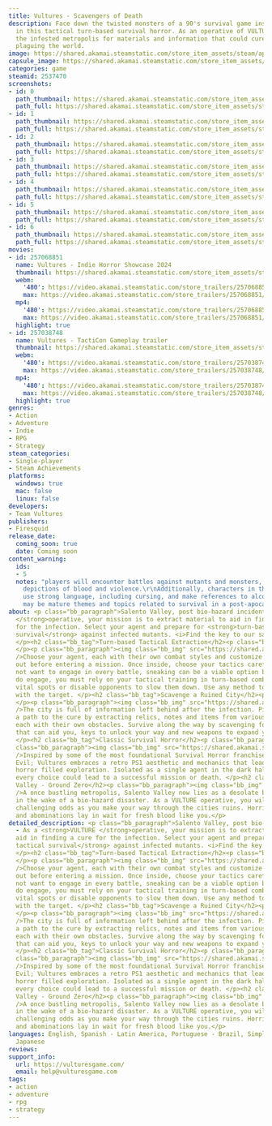 ```yaml
---
title: Vultures - Scavengers of Death
description: Face down the twisted monsters of a 90's survival game inspired world
  in this tactical turn-based survival horror. As an operative of VULTURES, scavenge
  the infested metropolis for materials and information that could cure the infection
  plaguing the world.
image: https://shared.akamai.steamstatic.com/store_item_assets/steam/apps/2537470/header.jpg?t=1732187988
capsule_image: https://shared.akamai.steamstatic.com/store_item_assets/steam/apps/2537470/d341db14d5e20ce9fef3e676d4f9c810af5d2be5/capsule_231x87.jpg?t=1732187988
categories: game
steamid: 2537470
screenshots:
- id: 0
  path_thumbnail: https://shared.akamai.steamstatic.com/store_item_assets/steam/apps/2537470/ss_ceba0459c551e2eba4457aaeb1ca01f71ce515a0.600x338.jpg?t=1732187988
  path_full: https://shared.akamai.steamstatic.com/store_item_assets/steam/apps/2537470/ss_ceba0459c551e2eba4457aaeb1ca01f71ce515a0.1920x1080.jpg?t=1732187988
- id: 1
  path_thumbnail: https://shared.akamai.steamstatic.com/store_item_assets/steam/apps/2537470/ss_62606bd87dad2c6dc042caf25290952310c23ed9.600x338.jpg?t=1732187988
  path_full: https://shared.akamai.steamstatic.com/store_item_assets/steam/apps/2537470/ss_62606bd87dad2c6dc042caf25290952310c23ed9.1920x1080.jpg?t=1732187988
- id: 2
  path_thumbnail: https://shared.akamai.steamstatic.com/store_item_assets/steam/apps/2537470/ss_cdcb7ad1221156beaffe1dfe1550b61c1d00d920.600x338.jpg?t=1732187988
  path_full: https://shared.akamai.steamstatic.com/store_item_assets/steam/apps/2537470/ss_cdcb7ad1221156beaffe1dfe1550b61c1d00d920.1920x1080.jpg?t=1732187988
- id: 3
  path_thumbnail: https://shared.akamai.steamstatic.com/store_item_assets/steam/apps/2537470/ss_a7cf452d0ca50f8429ea7a38473066e51b36007b.600x338.jpg?t=1732187988
  path_full: https://shared.akamai.steamstatic.com/store_item_assets/steam/apps/2537470/ss_a7cf452d0ca50f8429ea7a38473066e51b36007b.1920x1080.jpg?t=1732187988
- id: 4
  path_thumbnail: https://shared.akamai.steamstatic.com/store_item_assets/steam/apps/2537470/ss_e38b36633e5ad56a8021daff44198a07c543b961.600x338.jpg?t=1732187988
  path_full: https://shared.akamai.steamstatic.com/store_item_assets/steam/apps/2537470/ss_e38b36633e5ad56a8021daff44198a07c543b961.1920x1080.jpg?t=1732187988
- id: 5
  path_thumbnail: https://shared.akamai.steamstatic.com/store_item_assets/steam/apps/2537470/ss_eab183d0c13b6e55c5888834cf8e6729b2054657.600x338.jpg?t=1732187988
  path_full: https://shared.akamai.steamstatic.com/store_item_assets/steam/apps/2537470/ss_eab183d0c13b6e55c5888834cf8e6729b2054657.1920x1080.jpg?t=1732187988
- id: 6
  path_thumbnail: https://shared.akamai.steamstatic.com/store_item_assets/steam/apps/2537470/ss_24ac4ddc92848612d703bc39f3704946a76c7e97.600x338.jpg?t=1732187988
  path_full: https://shared.akamai.steamstatic.com/store_item_assets/steam/apps/2537470/ss_24ac4ddc92848612d703bc39f3704946a76c7e97.1920x1080.jpg?t=1732187988
movies:
- id: 257068851
  name: Vultures - Indie Horror Showcase 2024
  thumbnail: https://shared.akamai.steamstatic.com/store_item_assets/steam/apps/257068851/42fe47b516bfa18d47cd665d479394dcc3f8efbc/movie_600x337.jpg?t=1730298686
  webm:
    '480': https://video.akamai.steamstatic.com/store_trailers/257068851/movie480_vp9.webm?t=1730298686
    max: https://video.akamai.steamstatic.com/store_trailers/257068851/movie_max_vp9.webm?t=1730298686
  mp4:
    '480': https://video.akamai.steamstatic.com/store_trailers/257068851/movie480.mp4?t=1730298686
    max: https://video.akamai.steamstatic.com/store_trailers/257068851/movie_max.mp4?t=1730298686
  highlight: true
- id: 257038748
  name: Vultures - TactiCon Gameplay trailer
  thumbnail: https://shared.akamai.steamstatic.com/store_item_assets/steam/apps/257038748/movie.293x165.jpg?t=1721325229
  webm:
    '480': https://video.akamai.steamstatic.com/store_trailers/257038748/movie480_vp9.webm?t=1721325229
    max: https://video.akamai.steamstatic.com/store_trailers/257038748/movie_max_vp9.webm?t=1721325229
  mp4:
    '480': https://video.akamai.steamstatic.com/store_trailers/257038748/movie480.mp4?t=1721325229
    max: https://video.akamai.steamstatic.com/store_trailers/257038748/movie_max.mp4?t=1721325229
  highlight: true
genres:
- Action
- Adventure
- Indie
- RPG
- Strategy
steam_categories:
- Single-player
- Steam Achievements
platforms:
  windows: true
  mac: false
  linux: false
developers:
- Team Vultures
publishers:
- Firesquid
release_date:
  coming_soon: true
  date: Coming soon
content_warning:
  ids:
  - 5
  notes: "players will encounter battles against mutants and monsters, which may involve
    depictions of blood and violence.\r\nAdditionally, characters in the game may
    use strong language, including cursing, and make references to alcohol and tobacco.\r\nThere
    may be mature themes and topics related to survival in a post-apocalyptic world."
about: <p class="bb_paragraph">Salento Valley, post bio-hazard incident - As a <strong>VULTURE
  </strong>operative, your mission is to extract material to aid in finding a cure
  for the infection. Select your agent and prepare for <strong>turn-based tactical
  survival</strong> against infected mutants. <i>Find the key to our salvation.</i>
  </p><h2 class="bb_tag">Turn-based Tactical Extraction</h2><p class="bb_paragraph">
  </p><p class="bb_paragraph"><img class="bb_img" src="https://shared.akamai.steamstatic.com/store_item_assets/steam/apps/2537470/extras/Vulture-combatGIF.gif?t=1732187988"
  />Choose your agent, each with their own combat styles and customize their load
  out before entering a mission. Once inside, choose your tactics carefully. You may
  not want to engage in every battle, sneaking can be a viable option but when you
  do engage, you must rely on your tactical training in turn-based combat. Aim for
  vital spots or disable opponents to slow them down. Use any method to get out alive
  with the target. </p><h2 class="bb_tag">Scavenge a Ruined City</h2><p class="bb_paragraph">
  </p><p class="bb_paragraph"><img class="bb_img" src="https://shared.akamai.steamstatic.com/store_item_assets/steam/apps/2537470/extras/Vulture-scavangeGIF.gif?t=1732187988"
  />The city is full of information left behind after the infection. Piece together
  a path to the cure by extracting relics, notes and items from various locations,
  each with their own obstacles. Survive along the way by scavenging for any tools
  that can aid you, keys to unlock your way and new weapons to expand your skills.
  </p><h2 class="bb_tag">Classic Survival Horror</h2><p class="bb_paragraph"> </p><p
  class="bb_paragraph"><img class="bb_img" src="https://shared.akamai.steamstatic.com/store_item_assets/steam/apps/2537470/extras/Vulture-exploreGIF.gif?t=1732187988"
  />Inspired by some of the most foundational Survival Horror franchises like Resident
  Evil; Vultures embraces a retro PS1 aesthetic and mechanics that lead to a tense,
  horror filled exploration. Isolated as a single agent in the dark halls of the city,
  every choice could lead to a successful mission or death. </p><h2 class="bb_tag">Salento
  Valley - Ground Zero</h2><p class="bb_paragraph"><img class="bb_img" src="https://shared.akamai.steamstatic.com/store_item_assets/steam/apps/2537470/extras/Vulture-worldGIF.gif?t=1732187988"
  />A once bustling metropolis, Salento Valley now lies as a desolate battleground
  in the wake of a bio-hazard disaster. As a VULTURE operative, you will face increasingly
  challenging odds as you make your way through the cities ruins. Horrifying mutants
  and abominations lay in wait for fresh blood like you.</p>
detailed_description: <p class="bb_paragraph">Salento Valley, post bio-hazard incident
  - As a <strong>VULTURE </strong>operative, your mission is to extract material to
  aid in finding a cure for the infection. Select your agent and prepare for <strong>turn-based
  tactical survival</strong> against infected mutants. <i>Find the key to our salvation.</i>
  </p><h2 class="bb_tag">Turn-based Tactical Extraction</h2><p class="bb_paragraph">
  </p><p class="bb_paragraph"><img class="bb_img" src="https://shared.akamai.steamstatic.com/store_item_assets/steam/apps/2537470/extras/Vulture-combatGIF.gif?t=1732187988"
  />Choose your agent, each with their own combat styles and customize their load
  out before entering a mission. Once inside, choose your tactics carefully. You may
  not want to engage in every battle, sneaking can be a viable option but when you
  do engage, you must rely on your tactical training in turn-based combat. Aim for
  vital spots or disable opponents to slow them down. Use any method to get out alive
  with the target. </p><h2 class="bb_tag">Scavenge a Ruined City</h2><p class="bb_paragraph">
  </p><p class="bb_paragraph"><img class="bb_img" src="https://shared.akamai.steamstatic.com/store_item_assets/steam/apps/2537470/extras/Vulture-scavangeGIF.gif?t=1732187988"
  />The city is full of information left behind after the infection. Piece together
  a path to the cure by extracting relics, notes and items from various locations,
  each with their own obstacles. Survive along the way by scavenging for any tools
  that can aid you, keys to unlock your way and new weapons to expand your skills.
  </p><h2 class="bb_tag">Classic Survival Horror</h2><p class="bb_paragraph"> </p><p
  class="bb_paragraph"><img class="bb_img" src="https://shared.akamai.steamstatic.com/store_item_assets/steam/apps/2537470/extras/Vulture-exploreGIF.gif?t=1732187988"
  />Inspired by some of the most foundational Survival Horror franchises like Resident
  Evil; Vultures embraces a retro PS1 aesthetic and mechanics that lead to a tense,
  horror filled exploration. Isolated as a single agent in the dark halls of the city,
  every choice could lead to a successful mission or death. </p><h2 class="bb_tag">Salento
  Valley - Ground Zero</h2><p class="bb_paragraph"><img class="bb_img" src="https://shared.akamai.steamstatic.com/store_item_assets/steam/apps/2537470/extras/Vulture-worldGIF.gif?t=1732187988"
  />A once bustling metropolis, Salento Valley now lies as a desolate battleground
  in the wake of a bio-hazard disaster. As a VULTURE operative, you will face increasingly
  challenging odds as you make your way through the cities ruins. Horrifying mutants
  and abominations lay in wait for fresh blood like you.</p>
languages: English, Spanish - Latin America, Portuguese - Brazil, Simplified Chinese,
  Japanese
reviews:
support_info:
  url: https://vulturesgame.com/
  email: help@vulturesgame.com
tags:
- action
- adventure
- rpg
- strategy
---
```

